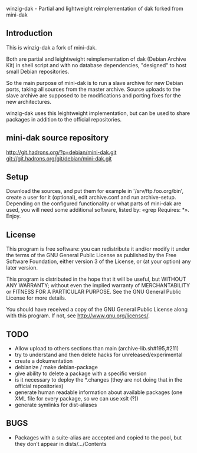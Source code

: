 winzig-dak - Partial and lightweight reimplementation of dak forked from mini-dak

Introduction
------------

This is winzig-dak a fork of mini-dak.

Both are partial and leightweight reimplementation of dak
(Debian Archive Kit) in shell script and with no database
dependencies, "designed" to host small Debian repositories.

So the main purpose of mini-dak is to run a slave archive for new
Debian ports, taking all sources from the master archive. Source uploads
to the slave archive are supposed to be modifications and porting fixes
for the new architectures.

winzig-dak uses this leightweight implementation, but can be used to share
packages in addition to the official repositories.

mini-dak source repository
-----------------

  <http://git.hadrons.org/?p=debian/mini-dak.git>
  <git://git.hadrons.org/git/debian/mini-dak.git>

Setup
-----

Download the sources, and put them for example in '/srv/ftp.foo.org/bin',
create a user for it (optional), edit archive.conf and run archive-setup.
Depending on the configured functionality or what parts of mini-dak are
used, you will need some additional software, listed by: «grep Requires: *».
Enjoy.

License
------

This program is free software: you can redistribute it and/or modify
it under the terms of the GNU General Public License as published by
the Free Software Foundation, either version 3 of the License, or
(at your option) any later version.

This program is distributed in the hope that it will be useful,
but WITHOUT ANY WARRANTY; without even the implied warranty of
MERCHANTABILITY or FITNESS FOR A PARTICULAR PURPOSE.  See the
GNU General Public License for more details.

You should have received a copy of the GNU General Public License
along with this program.  If not, see <http://www.gnu.org/licenses/>.

TODO
----
* Allow upload to others sections than main
  (archive-lib.sh#195,#211)
* try to understand and then delete hacks for unreleased/experimental
* create a dokumentation
* debianize / make debian-package
* give ability to delete a package with a specific version
* is it necessary to deploy the *.changes (they are not doing that in the
  official repositories)
* generate human readable information about available packages
  (one XML file for every package, so we can use xslt (?))
* generate symlinks for dist-aliases

BUGS
----

* Packages with a suite-alias are accepted and copied to the pool, but they
  don’t appear in dists/…/Contents
